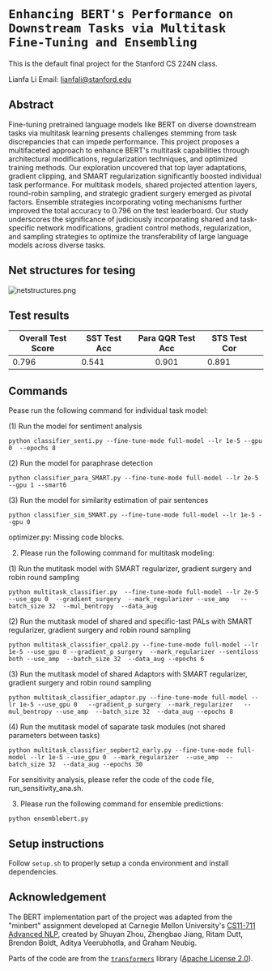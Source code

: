 # `Enhancing BERT's Performance on Downstream Tasks via Multitask Fine-Tuning and Ensembling `

This is the default final project for the Stanford CS 224N class.

Lianfa Li  Email: lianfali@stanford.edu



## Abstract 

Fine-tuning pretrained language models like BERT on diverse downstream tasks via multitask learning presents challenges stemming from task discrepancies that can impede performance. This project proposes a multifaceted approach to enhance BERT's multitask capabilities through architectural modifications, regularization techniques, and optimized training methods. Our exploration uncovered that top layer adaptations, gradient clipping, and SMART regularization significantly boosted individual task performance. For multitask models, shared projected attention layers, round-robin sampling, and strategic gradient surgery emerged as pivotal factors. Ensemble strategies incorporating voting mechanisms further improved the total accuracy to 0.796 on the test leaderboard. Our study underscores the significance of judiciously incorporating shared and task-specific network modifications, gradient control methods, regularization, and sampling strategies to optimize the transferability of large language models across diverse tasks.

## Net structures for tesing

![netstructures.png](assets/netstructures.png)

## Test results


| Overall Test Score | SST Test Acc | Para QQR Test Acc | STS Test Cor |  |
| ------------------ | ------------ | :----------------: | ------------ | - |
| 0.796              | 0.541        |       0.901       | 0.891        |  |

## Commands

Pease run the following command for individual task model:

(1) Run the model for sentiment analysis

`python classifier_senti.py --fine-tune-mode full-model --lr 1e-5 --gpu 0  --epochs 8`

(2) Run the model for paraphrase detection

`python classifier_para_SMART.py --fine-tune-mode full-model --lr 2e-5 --gpu 1 --smart6`

(3) Run the model for similarity estimation of pair sentences

`python classifier_sim_SMART.py --fine-tune-mode full-model --lr 1e-5 --gpu 0`

optimizer.py: Missing code blocks.

2. Please run the following command for multitask modeling:

(1) Run the mutitask model with SMART regularizer, gradient surgery and robin round sampling

`python multitask_classifier.py  --fine-tune-mode full-model --lr 2e-5 --use_gpu 0  --gradient_surgery  --mark_regularizer --use_amp   --batch_size 32  --mul_bentropy  --data_aug`

(2) Run the mutitask model of shared and specific-tast PALs with SMART regularizer, gradient surgery and robin round sampling

`python multitask_classifier_cpal2.py --fine-tune-mode full-model --lr 1e-5 --use_gpu 0 --gradient_p surgery  --mark_regularizer --sentiloss both --use_amp  --batch_size 32  --data_aug --epochs 6`

(3) Run the mutitask model of shared Adaptors with SMART regularizer, gradient surgery and robin round sampling

`python multitask_classifier_adaptor.py --fine-tune-mode full-model --lr 1e-5 --use_gpu 0   --gradient_p surgery  --mark_regularizer   --mul_bentropy --use_amp  --batch_size 32  --data_aug --epochs 8`

(4) Run the mutitask model of saparate task modules (not shared parameters between tasks)

`python multitask_classifier_sepbert2_early.py --fine-tune-mode full-model --lr 1e-5 --use_gpu 0  --mark_regularizer  --use_amp  --batch_size 32  --data_aug --epochs 30`

For sensitivity analysis, please refer the code of the code file, run_sensitivity_ana.sh.

3. Please run the following command for ensemble predictions:

`python ensemblebert.py `

## Setup instructions

Follow `setup.sh` to properly setup a conda environment and install dependencies.

## Acknowledgement

The BERT implementation part of the project was adapted from the "minbert" assignment developed at Carnegie Mellon University's [CS11-711 Advanced NLP](http://phontron.com/class/anlp2021/index.html),
created by Shuyan Zhou, Zhengbao Jiang, Ritam Dutt, Brendon Boldt, Aditya Veerubhotla, and Graham Neubig.

Parts of the code are from the [`transformers`](https://github.com/huggingface/transformers) library ([Apache License 2.0](./LICENSE)).
